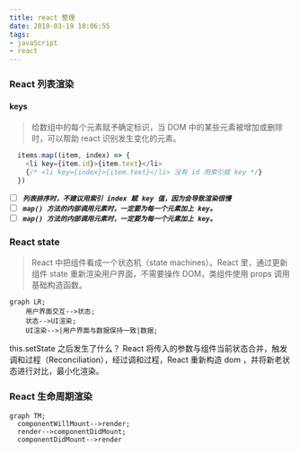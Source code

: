 ```yaml
---
title: react 整理
date: 2019-03-19 18:06:55
tags:
- javaScript
- react
---
```

### React 列表渲染
#### keys
> 给数组中的每个元素赋予确定标识，当 DOM 中的某些元素被增加或删除时，可以帮助 react 识别发生变化的元素。

```javaScript
  items.map((item, index) => {
    <li key={item.id}>{item.text}</li>
    {/* <li key={index}>{item.text}</li> 没有 id 用索引赋 key */}
  })
```
- [ ] ***` 列表排序时，不建议用索引 index 赋 key 值，因为会导致渲染很慢 `***
- [ ] ***` map() 方法的内部调用元素时，一定要为每一个元素加上 key。 `***
- [ ] ***` map() 方法的内部调用元素时，一定要为每一个元素加上 key。 `***
### React state
> React 中把组件看成一个状态机（state machines）。React 里，通过更新组件 state 重新渲染用户界面，不需要操作 DOM，类组件使用 props 调用基础构造函数。

```mermaid
graph LR;
    用户界面交互-->状态;
    状态-->UI渲染;
    UI渲染-->|用户界面与数据保持一致|数据;
```
this.setState 之后发生了什么？ React 将传入的参数与组件当前状态合并，触发调和过程（Reconciliation），经过调和过程，React 重新构造 dom ，并将新老状态进行对比，最小化渲染。

### React 生命周期渲染
```mermaid
graph TM;
  componentWillMount-->render;
  render-->componentDidMount;
  componentDidMount-->render
```
